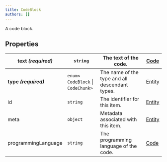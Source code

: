 ```yaml
---
title: CodeBlock
authors: []
---
```


A code block.

## Properties

| **text _(required)_** | `string`                               | The text of the code.                          | [Code](./Code.html)     |
| --------------------- | -------------------------------------- | ---------------------------------------------- | ----------------------- |
| **type _(required)_** | `enum<`​`CodeBlock` \| `CodeChunk`​`>` | The name of the type and all descendant types. | [Entity](./Entity.html) |
| id                    | `string`                               | The identifier for this item.                  | [Entity](./Entity.html) |
| meta                  | `object`                               | Metadata associated with this item.            | [Entity](./Entity.html) |
| programmingLanguage   | `string`                               | The programming language of the code.          | [Code](./Code.html)     |
